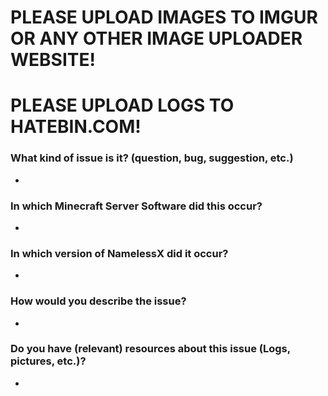 # PLEASE UPLOAD IMAGES TO IMGUR OR ANY OTHER IMAGE UPLOADER WEBSITE!
# PLEASE UPLOAD LOGS TO HATEBIN.COM!

### What kind of issue is it? (question, bug, suggestion, etc.)
- 

### In which Minecraft Server Software did this occur?
- 

### In which version of NamelessX did it occur?
- 

### How would you describe the issue?
- 

### Do you have (relevant) resources about this issue (Logs, pictures, etc.)?
- 


